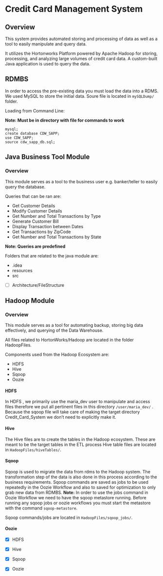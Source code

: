 # Credit Card Management System
## Overview
This system provides automated storing and processing of data as well as a tool to easily manipulate and query data. 

It utilizes the Hortonworks Platform powered by Apache Hadoop for storing, processing, and analyzing large volumes of credit card data.
A custom-built Java application is used to query the data.
## RDMBS
In order to access the pre-existing data you must load the data into a RDMS. 
We used MySQL to store the initial data.
Soure file is located in `mySQLDump/` folder.

Loading from Command Line:

**Note: Must be in directory with file for commands to work**

``` 
mysql;
create database CDW_SAPP;
use CDW_SAPP;
source cdw_sapp_db.sql;
```

## Java Business Tool Module
### Overview
This module serves as a tool to the business user e.g. banker/teller to easily query the database.

Queries that can be ran are:  
  * Get Customer Details
  * Modify Customer Details
  * Get Number and Total Transactions by Type
  * Generate Customer Bill
  * Display Transaction between Dates
  * Get Transactions by ZipCode
  * Get Number and Total Transactions by State
  
**Note: Queries are predefined**

Folders that are related to the java module are: 
* .idea 
* resources  
* src 

- [ ] Architecture/FileStructure
## Hadoop Module
### Overview
This module serves as a tool for automating backup, storing big data effectively, and querying of the Data Warehouse.

All files related to HortonWorks/Hadoop are located in the folder HadoopFiles.

Components used from the Hadoop Ecosystem are:
* HDFS
* Hive
* Sqoop
* Oozie

#### HDFS
In HDFS , we primarily use the maria_dev user to manipulate and access files therefore we put all pertinent files in this directory `/user/maria_dev/` . Because the sqoop file will take care of making the target directory Credit_Card_System we don’t need to explicitly make it.


#### Hive
The Hive files are to create the tables in the Hadoop ecosystem. These are meant to be the target tables in the ETL process
Hive table files are located in `HadoopFiles/hiveTables/`.


#### Sqoop
Sqoop is used to migrate the data from rdms to the Hadoop system. The transformation step of the data is also done in this process according to the business requirements.
Sqoop commands are saved as jobs to be used repeatedly in the Oozie Workflow and also to saved for optimization to only grab new data from RDMBS.
**Note:** In order to use the jobs command in Oozie Workflow we need to have the sqoop metastore running. Before running any sqoop jobs or oozie workflows you must start the metastore with the command `sqoop-metastore`.

Sqoop commands/jobs are located in `HadoopFiles/sqoop_jobs/`.

#### Oozie




- [X] HDFS
- [X] Hive
- [X] Sqoop
- [X] Oozie




